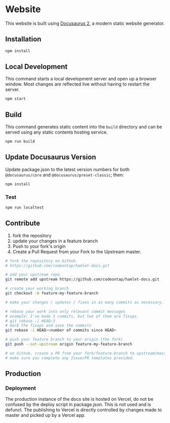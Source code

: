 # Website

This website is built using [Docusaurus 2](https://v2.docusaurus.io/), a modern static website generator.

## Installation

```bash
npm install
```

## Local Development

This command starts a local development server and open up a browser window. Most changes are reflected live without having to restart the server.

```bash
npm start
```

## Build

This command generates static content into the `build` directory and can be served using any static contents hosting service.

```bash
npm run build
```

## Update Docusaurus Version

Update package.json to the latest version numbers for both `@docusaurus/core` and `@docusaurus/preset-classic`; then:

```bash
npm install
```

### Test

```bash
npm run localtest
```

## Contribute

1. fork the repository
2. update your changes in a feature branch
3. Push to your fork's origin
4. Create a Pull Request from your Fork to the Upstream master.

```bash
# fork the repository on Github.
# https://github.com/codeontap/hamlet-docs.git

# add your upstream repo
git remote add upstream https://github.com/codeontap/hamlet-docs.git

# create your working branch
git checkout -b feature-my-feature-branch

# make your changes / updates / fixes in as many commits as necessary.

# rebase your work into only relevant commit messages
# example: I've made 3 commits, but two of them are fixups.
# git rebase -i HEAD~3
# mark the fixups and save the commits
git rebase -i HEAD~<number of commits since HEAD>

# push your feature branch to your origin (the fork)
git push --set-upstream origin feature-my-feature-branch

# on Github, create a PR from your fork/feature-branch to upstream/master.
# make sure you complete any Issue/PR templates provided.
```

## Production
### Deployment
The production instance of the docs site is hosted on Vercel, do not be confused by the deploy script in package.json. This is not used and is defunct. The publishing to Vercel is directly controlled by changes made to master and picked up by a Vercel app.
